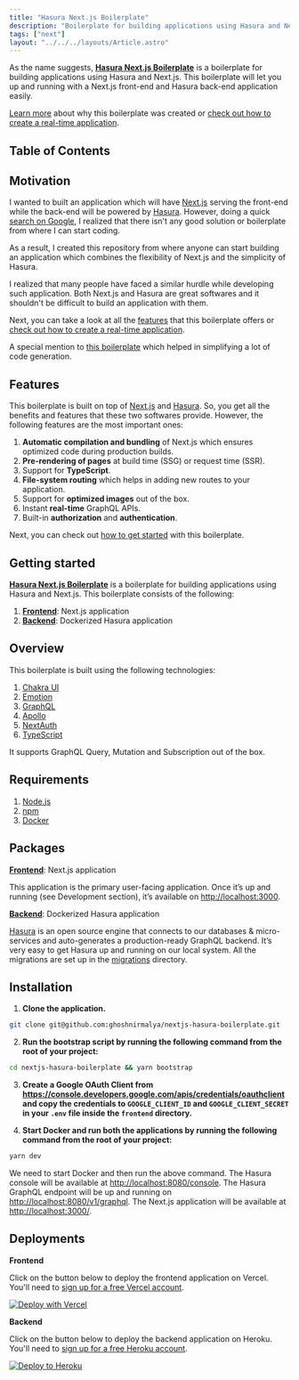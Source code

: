 ```yaml
---
title: "Hasura Next.js Boilerplate"
description: "Boilerplate for building applications using Hasura and Next.js."
tags: ["next"]
layout: "../../../layouts/Article.astro"
---
```


As the name suggests, [**Hasura Next.js Boilerplate**](https://github.com/ghoshnirmalya/nextjs-hasura-boilerplate) is a boilerplate for building applications using Hasura and Next.js. This boilerplate will let you up and running with a Next.js front-end and Hasura back-end application easily.

[Learn more](/guides/nextjs-hasura-boilerplate/02-motivation) about why this boilerplate was created or [check out how to create a real-time application](/guides/nextjs-hasura-boilerplate/04-getting-started).

## Table of Contents

## Motivation

I wanted to built an application which will have [Next.js](http://nextjs.org/) serving the front-end while the back-end will be powered by [Hasura](https://hasura.io/). However, doing a quick [search on Google](https://www.google.com/search?rlz=1C5CHFA_enIN884IN884&sxsrf=ALeKk00n-5Lebdi67WuA-L5kdCoJAjmY5A%3A1610508668192&ei=fGn-X6aPC5uQ4-EP0--VuA4&q=hasura+next.js+boilerplate&oq=hasura+next.js+boilerplate&gs_lcp=CgZwc3ktYWIQAzoECAAQRzoJCAAQyQMQFhAeOgUIIRCgAToECCEQFToHCCEQChCgAVCVHVjIPGDRQGgAcAJ4AIAB1QGIAcIPkgEGMC4xMy4xmAEAoAEBqgEHZ3dzLXdpesgBCMABAQ&sclient=psy-ab&ved=0ahUKEwimvcyo_JfuAhUbyDgGHdN3BecQ4dUDCA0&uact=5), I realized that there isn't any good solution or boilerplate from where I can start coding.

As a result, I created this repository from where anyone can start building an application which combines the flexibility of Next.js and the simplicity of Hasura.

I realized that many people have faced a similar hurdle while developing such application. Both Next.js and Hasura are great softwares and it shouldn't be difficult to build an application with them.

Next, you can take a look at all the [features](/guides/nextjs-hasura-boilerplate/03-features) that this boilerplate offers or
[check out how to create a real-time application](/guides/nextjs-hasura-boilerplate/04-getting-started).

A special mention to [this boilerplate](https://github.com/sondh0127/nextjs-hasura-fullstack) which helped in simplifying a lot of code generation.

## Features

This boilerplate is built on top of [Next.js](http://nextjs.org/) and [Hasura](https://hasura.io/). So, you get all the benefits and features that these two softwares provide. However, the following features are the most important ones:

1. **Automatic compilation and bundling** of Next.js which ensures optimized code during production builds.
2. **Pre-rendering of pages** at build time (SSG) or request time (SSR).
3. Support for **TypeScript**.
4. **File-system routing** which helps in adding new routes to your application.
5. Support for **optimized images** out of the box.
6. Instant **real-time** GraphQL APIs.
7. Built-in **authorization** and **authentication**.

Next, you can check out [how to get started](/guides/nextjs-hasura-boilerplate/04-getting-started) with this boilerplate.

## Getting started

[**Hasura Next.js Boilerplate**](https://github.com/ghoshnirmalya/nextjs-hasura-boilerplate) is a boilerplate for building applications using Hasura and Next.js. This boilerplate consists of the following:

1. [**Frontend**](https://github.com/ghoshnirmalya/nextjs-hasura-boilerplate/tree/master/frontend): Next.js application
2. [**Backend**](https://github.com/ghoshnirmalya/nextjs-hasura-boilerplate/tree/master/backend): Dockerized Hasura application

## Overview

This boilerplate is built using the following technologies:

1. [Chakra UI](https://chakra-ui.com/)
2. [Emotion](https://emotion.sh/)
3. [GraphQL](https://graphql.org/)
4. [Apollo](https://www.apollographql.com/)
5. [NextAuth](https://next-auth.js.org/)
6. [TypeScript](https://www.typescriptlang.org/)

It supports GraphQL Query, Mutation and Subscription out of the box.

## Requirements

1. [Node.js](https://nodejs.org/)
2. [npm](https://www.npmjs.com/)
3. [Docker](https://www.docker.com/)

## Packages

[**Frontend**](https://github.com/ghoshnirmalya/nextjs-hasura-boilerplate/tree/master/frontend): Next.js application

This application is the primary user-facing application. Once it’s up and running (see Development section), it’s available on [http://localhost:3000](http://localhost:3000/).

[**Backend**](https://github.com/ghoshnirmalya/nextjs-hasura-boilerplate/tree/master/backend): Dockerized Hasura application

[Hasura](https://hasura.io/) is an open source engine that connects to our databases & micro-services and auto-generates a production-ready GraphQL backend. It’s very easy to get Hasura up and running on our local system. All the migrations are set up in the [migrations](https://github.com/ghoshnirmalya/nextjs-hasura-trello-clone/tree/master/packages/backend/migrations) directory.

## Installation

1. **Clone the application.**

```bash
git clone git@github.com:ghoshnirmalya/nextjs-hasura-boilerplate.git
```

2. **Run the bootstrap script by running the following command from the root of your project:**

```bash
cd nextjs-hasura-boilerplate && yarn bootstrap
```

3. **Create a Google OAuth Client from https://console.developers.google.com/apis/credentials/oauthclient and copy the credentials to `GOOGLE_CLIENT_ID` and `GOOGLE_CLIENT_SECRET` in your `.env` file inside the `frontend` directory.**

4. **Start Docker and run both the applications by running the following command from the root of your project:**

```bash
yarn dev
```

We need to start Docker and then run the above command. The Hasura console will be available at [http://localhost:8080/console](http://localhost:8080/console). The Hasura GraphQL endpoint will be up and running on [http://localhost:8080/v1/graphql](http://localhost:8080/v1/graphql). The Next.js application will be available at [http://localhost:3000/](http://localhost:3000/).

## Deployments

**Frontend**

Click on the button below to deploy the frontend application on Vercel. You'll need to [sign up for a free Vercel account](https://vercel.com/signup/).

[![Deploy with Vercel](https://vercel.com/button)](https://vercel.com/import/git?s=https%3A%2F%2Fgithub.com%2Fghoshnirmalya%2Fnextjs-hasura-boilerplate%2Ftree%2Fmaster%2Ffrontend&env=NEXT_PUBLIC_API_URL,NEXT_PUBLIC_WS_URL,DATABASE_USERNAME,DATABASE_PASSWORD,DATABASE_HOST,DATABASE_NAME,AUTH_PRIVATE_KEY,NEXTAUTH_URL,GOOGLE_CLIENT_ID,GOOGLE_CLIENT_SECRET&project-name=nextjs-hasura-boilerplate&repo-name=nextjs-hasura-boilerplate)

**Backend**

Click on the button below to deploy the backend application on Heroku. You'll need to [sign up for a free Heroku account](https://signup.heroku.com/).

[![Deploy to
Heroku](https://www.herokucdn.com/deploy/button.svg)](https://heroku.com/deploy?template=https://github.com/ghoshnirmalya/nextjs-hasura-boilerplate)
